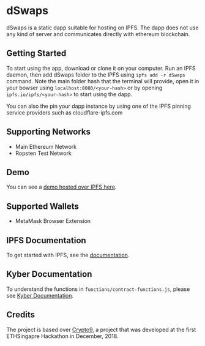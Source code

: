 # dSwaps

dSwaps is a static dapp suitable for hosting on IPFS. The dapp does not use any kind of server and communicates directly with ethereum blockchain.

## Getting Started
To start using the app, download or clone it on your computer. Run an IPFS daemon, then add dSwaps folder to the IPFS using
```ipfs add -r dSwaps``` command. Note the main folder hash that the terminal will provide, open it in your bowser using ```localhost:8080/<your-hash>``` or by opening ```ipfs.io/ipfs/<your-hash>``` to start using the dapp.

You can also the pin your dapp instance by using one of the IPFS pinning service providers such as cloudflare-ipfs.com

## Supporting Networks

* Main Ethereum Network
* Ropsten Test Network

## Demo
You can see a [demo hosted over IPFS here](https://cloudflare-ipfs.com/ipfs/QmahpRL1pALo5XUhK2F4H4bovAJQBqHZJnUJGvuicsGHRh/index.html).

## Supported Wallets
* MetaMask Browser Extension

## IPFS Documentation
To get started with IPFS, see the [documentation](https://docs.ipfs.io/introduction/usage/).

## Kyber Documentation
To understand the functions in ```functions/contract-functions.js```, please see [Kyber Documentation](https://developer.kyber.network/docs/Start/).

## Credits
The project is based over [Crypto9](https://github.com/eddietio/crypto9), a project that was developed at the first ETHSingapre Hackathon in December, 2018.
